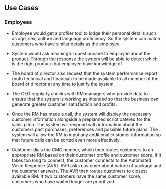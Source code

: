 ## Use Cases

### Employees

* Employee would get a profiler tool to lodge their personal details such as age, sex, culture and language proficiency. So the system can match customers who have similar details as the employee 

* System would ask meaningful questionnaire to employee about the product. Through the response the system will be able to detect which is the right product that employee have knowledge of

* The board of director also request that the system performance report (both technical and financial) to be made available to all member of the board of director at any time to justify the system. 

* The CEO regularly checks with RM managers who provide data to ensure that the system is working as intended so that the business can generate greater customer satisfaction and profits. 

* Once the RM has made a call, the system will display the necessary customer information alongside a preplanned script catered for the sales pitch. The system will respond with information about the customers past purchases, preferences and possible future plans. The system will allow the RM to input any additional customer information so that future calls can be sorted even more effectively.


* Customer dials the CMC number, which then routes customers to an appropriate RM based on their customer profile and customer score. If it takes too long to connect, the customer connects to the Automated Voice Response (AVR). AVR asks customer about nature of package and the customer answers. The AVR then routes customers to closest available RM. If two customers have the same customer score, customers who have waited longer are prioritized.
